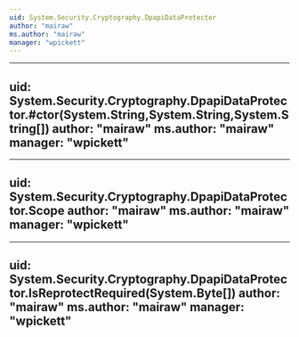 ```yaml
---
uid: System.Security.Cryptography.DpapiDataProtector
author: "mairaw"
ms.author: "mairaw"
manager: "wpickett"
---
```


---
uid: System.Security.Cryptography.DpapiDataProtector.#ctor(System.String,System.String,System.String[])
author: "mairaw"
ms.author: "mairaw"
manager: "wpickett"
---

---
uid: System.Security.Cryptography.DpapiDataProtector.Scope
author: "mairaw"
ms.author: "mairaw"
manager: "wpickett"
---

---
uid: System.Security.Cryptography.DpapiDataProtector.IsReprotectRequired(System.Byte[])
author: "mairaw"
ms.author: "mairaw"
manager: "wpickett"
---
